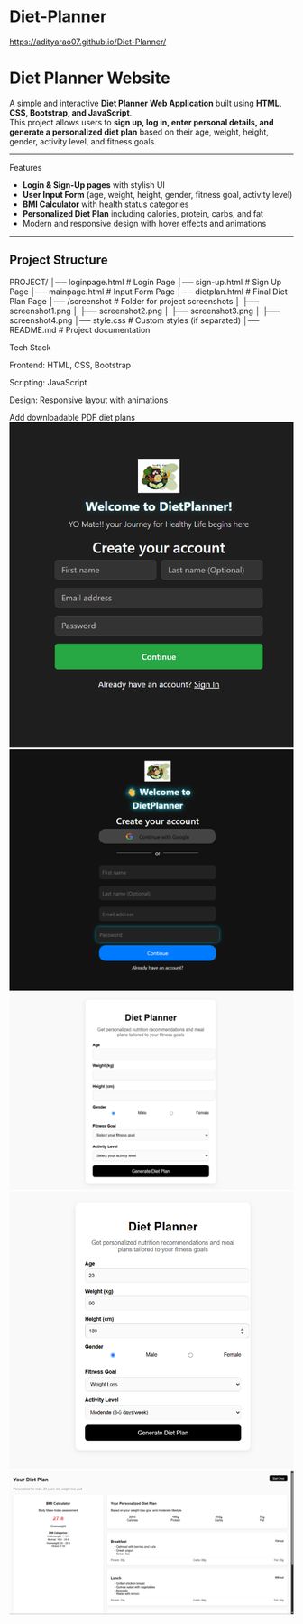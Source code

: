 # Diet-Planner
https://adityarao07.github.io/Diet-Planner/
# Diet Planner Website

A simple and interactive **Diet Planner Web Application** built using **HTML, CSS, Bootstrap, and JavaScript**.  
This project allows users to **sign up, log in, enter personal details, and generate a personalized diet plan** based on their age, weight, height, gender, activity level, and fitness goals.  

---

   Features
-  **Login & Sign-Up pages** with stylish UI  
-  **User Input Form** (age, weight, height, gender, fitness goal, activity level)  
-  **BMI Calculator** with health status categories  
-  **Personalized Diet Plan** including calories, protein, carbs, and fat  
-  Modern and responsive design with hover effects and animations  

---

##  Project Structure
PROJECT/
│── loginpage.html # Login Page
│── sign-up.html # Sign Up Page
│── mainpage.html # Input Form Page
│── dietplan.html # Final Diet Plan Page
│── /screenshot # Folder for project screenshots
│ ├── screenshot1.png
│ ├── screenshot2.png
│ ├── screenshot3.png
│ ├── screenshot4.png
│── style.css # Custom styles (if separated)
│── README.md # Project documentation

Tech Stack

Frontend: HTML, CSS, Bootstrap

Scripting: JavaScript

Design: Responsive layout with animations

Add downloadable PDF diet plans
![image alt](https://github.com/ADITYARAO07/Diet-Planner/blob/38b495b010a10195d14f0565b6d0895892df694c/SCREENSHOT1.png)
![image alt](https://github.com/ADITYARAO07/Diet-Planner/blob/c3d97785f0fd2544cec4145186bf347efc5ad916/SCREENSHOT2.png)
![image alt](https://github.com/ADITYARAO07/Diet-Planner/blob/c3d97785f0fd2544cec4145186bf347efc5ad916/SCREENSHOT3.png)
![image alt](https://github.com/ADITYARAO07/Diet-Planner/blob/c3d97785f0fd2544cec4145186bf347efc5ad916/SCREENSHOT4.png)
![image alt](https://github.com/ADITYARAO07/Diet-Planner/blob/c3d97785f0fd2544cec4145186bf347efc5ad916/SCREEMSHOT5.png)



